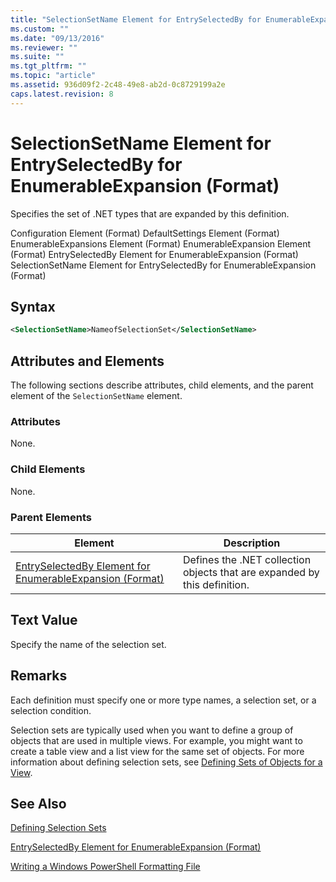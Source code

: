 ```yaml
---
title: "SelectionSetName Element for EntrySelectedBy for EnumerableExpansion (Format) | Microsoft Docs"
ms.custom: ""
ms.date: "09/13/2016"
ms.reviewer: ""
ms.suite: ""
ms.tgt_pltfrm: ""
ms.topic: "article"
ms.assetid: 936d09f2-2c48-49e8-ab2d-0c8729199a2e
caps.latest.revision: 8
---
```

# SelectionSetName Element for EntrySelectedBy for EnumerableExpansion (Format)

Specifies the set of .NET types that are expanded by this definition.

Configuration Element (Format)
DefaultSettings Element (Format)
EnumerableExpansions Element (Format)
EnumerableExpansion Element (Format)
EntrySelectedBy Element for EnumerableExpansion (Format)
SelectionSetName Element for EntrySelectedBy for EnumerableExpansion (Format)

## Syntax

```xml
<SelectionSetName>NameofSelectionSet</SelectionSetName>

```

## Attributes and Elements

The following sections describe attributes, child elements, and the parent element of the `SelectionSetName` element.

### Attributes

None.

### Child Elements

None.

### Parent Elements

|Element|Description|
|-------------|-----------------|
|[EntrySelectedBy Element for EnumerableExpansion (Format)](./entryselectedby-element-for-enumerableexpansion-format.md)|Defines the .NET collection objects that are expanded by this definition.|

## Text Value

Specify the name of the selection set.

## Remarks

Each definition must specify one or more type names, a selection set, or a selection condition.

Selection sets are typically used when you want to define a group of objects that are used in multiple views. For example, you might want to create a table view and a list view for the same set of objects. For more information about defining selection sets, see [Defining Sets of Objects for a View](./defining-selection-sets.md).

## See Also

[Defining Selection Sets](./defining-selection-sets.md)

[EntrySelectedBy Element for EnumerableExpansion (Format)](./entryselectedby-element-for-enumerableexpansion-format.md)

[Writing a Windows PowerShell Formatting File](./writing-a-windows-powershell-formatting-file.md)
